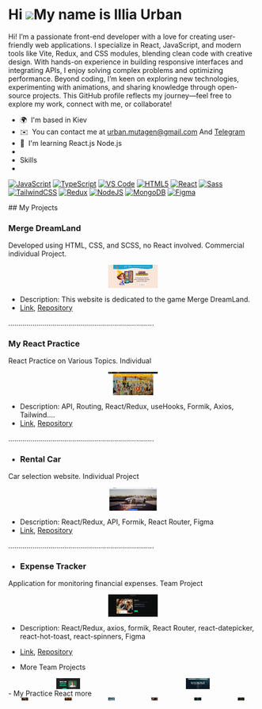 Hi ![](https://user-images.githubusercontent.com/18350557/176309783-0785949b-9127-417c-8b55-ab5a4333674e.gif)My name is Illia Urban
===================================================================================================================================

Hi! I’m a passionate front-end developer with a love for creating user-friendly web applications. I specialize in React, JavaScript, and modern tools like Vite, Redux, and CSS modules, blending clean code with creative design. With hands-on experience in building responsive interfaces and integrating APIs, I enjoy solving complex problems and optimizing performance. Beyond coding, I’m keen on exploring new technologies, experimenting with animations, and sharing knowledge through open-source projects. This GitHub profile reflects my journey—feel free to explore my work, connect with me, or collaborate!

*   🌍  I'm based in Kiev
*   ✉️  You can contact me at [urban.mutagen@gmail.com](mailto:urban.mutagen@gmail.com )     And [Telegram](https://t.me/urbanIllia)
*   🧠  I'm learning React.js Node.js
*   
*   Skills
*   
<p align="left">
<a href="https://developer.mozilla.org/en-US/docs/Web/JavaScript" target="_blank" rel="noreferrer"><img src="https://raw.githubusercontent.com/danielcranney/readme-generator/main/public/icons/skills/javascript-colored.svg" width="36" height="36" alt="JavaScript" title="JavaScript"/></a>  <a href="https://www.typescriptlang.org/" target="_blank" rel="noreferrer"><img src="https://raw.githubusercontent.com/danielcranney/readme-generator/main/public/icons/skills/typescript-colored.svg" width="36" height="36" alt="TypeScript" title="TypeScript"/></a>  <a href="https://code.visualstudio.com/" target="_blank" rel="noreferrer"><img src="https://raw.githubusercontent.com/danielcranney/readme-generator/main/public/icons/skills/visualstudiocode-colored.svg" width="36" height="36" alt="VS Code" title="VS Code"/></a>  <a href="https://developer.mozilla.org/en-US/docs/Glossary/HTML5" target="_blank" rel="noreferrer"><img src="https://raw.githubusercontent.com/danielcranney/readme-generator/main/public/icons/skills/html5-colored.svg" width="36" height="36" alt="HTML5" title="HTML5"/></a>  <a href="https://reactjs.org/" target="_blank" rel="noreferrer"><img src="https://raw.githubusercontent.com/danielcranney/readme-generator/main/public/icons/skills/react-colored.svg" width="36" height="36" alt="React" title="React"/></a>  <a href="https://sass-lang.com/" target="_blank" rel="noreferrer"><img src="https://raw.githubusercontent.com/danielcranney/readme-generator/main/public/icons/skills/sass-colored.svg" width="36" height="36" alt="Sass" title="Sass"/></a>  <a href="https://tailwindcss.com/" target="_blank" rel="noreferrer"><img src="https://raw.githubusercontent.com/danielcranney/readme-generator/main/public/icons/skills/tailwindcss-colored.svg" width="36" height="36" alt="TailwindCSS" title="TailwindCSS"/></a>  <a href="https://redux.js.org/" target="_blank" rel="noreferrer"><img src="https://raw.githubusercontent.com/danielcranney/readme-generator/main/public/icons/skills/redux-colored.svg" width="36" height="36" alt="Redux" title="Redux"/></a>  <a href="https://nodejs.org/en/" target="_blank" rel="noreferrer"><img src="https://raw.githubusercontent.com/danielcranney/readme-generator/main/public/icons/skills/nodejs-colored.svg" width="36" height="36" alt="NodeJS" title="NodeJS"/></a>  <a href="https://www.mongodb.com/" target="_blank" rel="noreferrer"><img src="https://raw.githubusercontent.com/danielcranney/readme-generator/main/public/icons/skills/mongodb-colored.svg" width="36" height="36" alt="MongoDB" title="MongoDB"/></a>  <a href="https://www.figma.com/" target="_blank" rel="noreferrer"><img src="https://raw.githubusercontent.com/danielcranney/readme-generator/main/public/icons/skills/figma-colored.svg" width="36" height="36" alt="Figma" title="Figma"/></a>
                    </p>
## My Projects

### Merge DreamLand
Developed using HTML, CSS, and SCSS, no React involved. Commercial individual Project.

<img src="DreamLand.jpg" alt="Project 1 Screenshot" style="width: 20%; height: auto; display: block; margin: 0 auto;" />

- Description: This website is dedicated to the game Merge DreamLand.
- [Link](https://glowwinnerstar.com/), [Repository](https://urbanillia.github.io/project2/)
 
.........................................................................
### My React Practice
React Practice on Various Topics. Individual

<img src="MyPractice.jpg" alt="Project 1 Screenshot" style="width: 20%; height: auto; display: block; margin: 0 auto;" />

- Description: API, Routing, React/Redux, useHooks, Formik, Axios, Tailwind....
- [Link](https://react-dz-1.vercel.app/), [Repository](https://github.com/UrbanIllia/react-practice)

.........................................................................
- ### Rental Car
Car selection website. Individual Project

<img src="RentaCar.jpg" alt="Project 1 Screenshot" style="width: 20%; height: auto; display: block; margin: 0 auto;" />

- Description:  React/Redux, API, Formik, React Router, Figma 
- [Link](https://rental-car-alpha-ten.vercel.app), [Repository](https://github.com/UrbanIllia/RentalCar)
 
 .........................................................................
 - ### Expense Tracker
Application for monitoring financial expenses. Team Project

<img src="ExpenseTracker.jpg" alt="Project 1 Screenshot" style="width: 20%; height: auto; display: block; margin: 0 auto;" />

- Description: React/Redux, axios, formik, React Router, react-datepicker, react-hot-toast, react-spinners, Figma 
- [Link](https://dev-nest-lovat.vercel.app/), [Repository](https://github.com/llDeRuNll/DevNest)

- More Team Projects
<div style="display: flex; flex-direction: row; gap: 20px">
  <a href="https://lika060.github.io/BugBusters-project/" target="_blank">
    <img src="Jefferson.jpg" alt="Project Lloyd Jefferson" style="width: 20%; height: auto; display: block; margin: 0 auto;" />
  </a>
  <a href="https://urbanillia.github.io/project-frontenders/" target="_blank">
    <img src="YachtJEt.jpg" alt="Project Yacht JEt" style="width: 20%; height: auto; display: block; margin: 0 auto;" />
  </a>
</div>
- My Practice React more
 <div style="display: flex; flex-direction: row; gap: 20px">
  <a href="https://goit-react-hw-02-puce-eta.vercel.app/" target="_blank">
    <img src="Proj-Cafe.jpg" alt="Project Cafe" style="width: 20%; height: auto; display: block; margin: 0 auto;" />
  </a>
  <a href="https://goit-react-hw-03-chi-lemon.vercel.app/" target="_blank">
    <img src="Proj-Phonebook.jpg" alt="Phonebbok" style="width: 20%; height: auto; display: block; margin: 0 auto;" />
  </a>
  <a href="https://goit-react-hw-04-pink-iota.vercel.app/" target="_blank">
    <img src="Proj-apiPhotos.jpg" alt="API Pictures" style="width: 20%; height: auto; display: block; margin: 0 auto;" />
  </a>
  <a href="https://goit-react-hw-05-five-mauve.vercel.app/" target="_blank">
    <img src="Proj-apiMovies.jpg" alt="API Movies" style="width: 20%; height: auto; display: block; margin: 0 auto;" />
  </a>
  <a href="https://goit-react-hw-07-eta-smoky.vercel.app/" target="_blank">
    <img src="Proj-contacts2.jpg" alt="Redux Contacts" style="width: 20%; height: auto; display: block; margin: 0 auto;" />
  </a>
  <a href="https://goit-react-hw-08-two-olive.vercel.app/" target="_blank">
    <img src="proj-Star.jpg" alt="Star" style="width: 20%; height: auto; display: block; margin: 0 auto;" />
  </a>
</div> 
 

<!---
UrbanIllia/UrbanIllia is a ✨ special ✨ repository because its `README.md` (this file) appears on your GitHub profile.
You can click the Preview link to take a look at your changes.
--->
